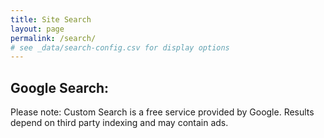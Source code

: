 ```yaml
---
title: Site Search
layout: page
permalink: /search/
# see _data/search-config.csv for display options
---
```


## Google Search:  
Please note: Custom Search is a free service provided by Google. Results depend on third party indexing and may contain ads.  

<script async src="https://cse.google.com/cse.js?cx=f111702a218cc45fd">
</script>
<div class="gcse-search"></div>

